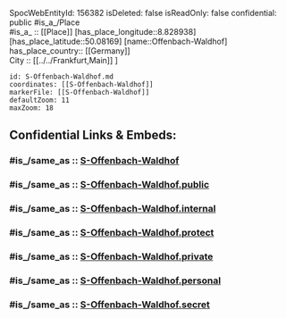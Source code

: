 ﻿---
location:
- 50.08169
- 8.828938
mapmarker: train
mapzoom:
- 8
- 18
tags:
- geo/station/train
type: Station
---

SpocWebEntityId: 156382
isDeleted: false
isReadOnly: false
confidential: public
#is_a_/Place  
#is_a_ :: [[Place]] 
[has_place_longitude::8.828938] 
[has_place_latitude::50.08169] 
[name::Offenbach-Waldhof] 
has_place_country:: [[Germany]]  
City :: [[../../Frankfurt,Main]] ] 


```leaflet
id: S-Offenbach-Waldhof.md
coordinates: [[S-Offenbach-Waldhof]] 
markerFile: [[S-Offenbach-Waldhof]] 
defaultZoom: 11 
maxZoom: 18
```


## Confidential Links & Embeds: 

### #is_/same_as :: [S-Offenbach-Waldhof](S-Offenbach-Waldhof.md) 

### #is_/same_as :: [S-Offenbach-Waldhof.public](/_public/Earth/Continent/Europe/Europe~Central/Germany/Germany~West/Hessen/counties~Hessen/Frankfurt~Main/Stations-FFM~S/S-Offenbach-Waldhof.public.md) 

### #is_/same_as :: [S-Offenbach-Waldhof.internal](/_internal/Earth/Continent/Europe/Europe~Central/Germany/Germany~West/Hessen/counties~Hessen/Frankfurt~Main/Stations-FFM~S/S-Offenbach-Waldhof.internal.md) 

### #is_/same_as :: [S-Offenbach-Waldhof.protect](/_protect/Earth/Continent/Europe/Europe~Central/Germany/Germany~West/Hessen/counties~Hessen/Frankfurt~Main/Stations-FFM~S/S-Offenbach-Waldhof.protect.md) 

### #is_/same_as :: [S-Offenbach-Waldhof.private](/_private/Earth/Continent/Europe/Europe~Central/Germany/Germany~West/Hessen/counties~Hessen/Frankfurt~Main/Stations-FFM~S/S-Offenbach-Waldhof.private.md) 

### #is_/same_as :: [S-Offenbach-Waldhof.personal](/_personal/Earth/Continent/Europe/Europe~Central/Germany/Germany~West/Hessen/counties~Hessen/Frankfurt~Main/Stations-FFM~S/S-Offenbach-Waldhof.personal.md) 

### #is_/same_as :: [S-Offenbach-Waldhof.secret](/_secret/Earth/Continent/Europe/Europe~Central/Germany/Germany~West/Hessen/counties~Hessen/Frankfurt~Main/Stations-FFM~S/S-Offenbach-Waldhof.secret.md)

